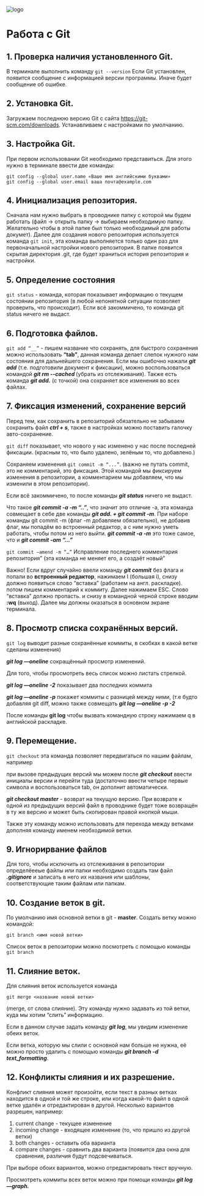 ![logo](Git-Logo-1788C.png)
# Работа с Git

## 1. Проверка наличия установленного Git.
В терминале выполнить команду `git --version` Если Git установлен, появится сообщение с информацией версии программы. Иначе будет сообщение об ошибке.

## 2. Установка Git.
Загружаем последнюю версию Git c сайта https://git-scm.com/downloads.
Устанавливаем с настройками по умолчанию.

## 3. Настройка Git.
При первом использовании Git необходимо представиться. Для этого нужно в терминале ввести две команды:
```
git config --global user.name «Ваше имя английскими буквами»
git config --global user.email ваша почта@example.com
```
## 4. Инициализация репозитория.

Сначала нам нужно выбрать в проводнике папку с которой мы будем работать (файл -> открыть папку -> выбираем необходимую папку. Желательно чтобы в этой папке был только необходимый для работы докумет). Далее для создания нового репозитория используется команда `git init`, эта команда выполняется только один раз для первоначальной настройки нового репозитория. В папке появится скрытая директория .git, где будет храниться история репозитория и настройки.

## 5. Определение состояния

`git status` - команда, которая показывает информацию о текущем состоянии репозитория (в любой непонятной ситуации позволяет проверить, что происходит). Если всё закоммичено, то команда git status ничего не выдаст.

## 6. Подготовка файлов.

`git add “__”` - пишем название что сохранять, для быстрого сохранения можно использовать **“tab”**, данная команда делает слепок нужного нам состояния для дальнейшего сохранения. Если мы ошибочно нажали ***git add*** (т.е. подготовили документ к фиксации), можно воспользоваться командой ***git rm --cached <file>*** (убрать из отслеживания). Также есть команда ***git add.*** (с точкой) она сохраняет все изменения во всех файлах.

## 7. Фиксация изменений, сохранение версий
Перед тем, как сохранить в репозиторий обязательно не забываем сохранить файл ***ctrl + s***, также в настройках можно поставить галочку авто-сохранение.

`git diff` показывает, что нового у нас изменено у нас после последней фиксации. (красным то, что было удалено, зелёным то, что добавлено.)

Сохраняем изменения `git commit -m “...”`. (важно не путать commit, это не комментарий, это фиксация. Этой командой мы фиксируем изменения в репозитории, а комментарием мы добавляем, что мы изменили в этом репозитории).

Если всё закоммичено, то после команды ***git status*** ничего не выдаст. 

Что такое ***git commit -a -m “..”***, что значит это отличие -a, эта команда совмещает в себе две комaнды ***git add. + git commit -m***. При наборе команды git commit -m (флаг -m добавляем обязательно), не добавив флаг, мы попадём во встроенный редактор, а с ним нужно уметь работать, чтобы потом из него выйти. 
***git commit -a -m*** это тоже самое, что и ***git commit -am “…”***

`git commit —amend -m “…”` Исправление последнего комментария репозитория” (эта команда не меняет его, а создаёт новый”

Важно! Если вдруг случайно ввели команду ***git commit*** без флага и попали во **встроенный редактор**, нажимаем I (большая i), снизу должно появиться слово “вставка” (работаем на англ. раскладке). потом пишем комментарий к коммиту. Далее нажимаем ESC. Слово “вставка” должно пропасть. и снизу в командной черной строке вводим **:wq** (выход). Далее мы должны оказаться в основном экране терминала.

## 8. Просмотр списка сохранённых версий.

`git log` выводит разные сохранённые коммиты, в скобках в какой ветке сделаны изменения)

***git log —oneline*** сокращённый просмотр изменений.

Для того, чтобы просмотреть весь список можно листать стрелкой.

***git log —oneline -2*** показывает два последних коммита

***git log —oneline -p*** покажет коммиты с разницей между ними, (т.е будто добавляя git diff, можно также совмещать ***git log —oneline -p -2***

После команды **git log** чтобы вызвать командную строку нажимаем q в английской раскладке.

## 9. Перемещение.

`git checkout` эта команда позволяет передвигаться по нашим файлам, например

при вызове предыдущих версий мы можем после ***git checkout*** ввести инициалы версии и перейти туда (достаточно ввести четыре первые символа и воспользоваться tab, он дополнит автоматически.

***git checkout master*** - возврат на текущую версию. При возврате к одной из предыдущих версий файл в проводнике будет тоже возвращён в ту же версию и может быть скопирован правой кнопкой мыши.

Также эту команду можно использовать для перехода между ветками дополняя команду именем необходимой ветки.

## 9. Игнорирвание файлов
Для того, чтобы исключить из отслеживания в репозитории определёееые файлы или папки необходимо создать там файл ***.gitignore*** и записать в него их названия или шаблоны, соответствующие таким файлам или папкам.

## 10. Создание веток в git.
По умолчанию имя основной ветки в git - **master**. 
Создать ветку можно командой:
```
git branch <имя новой ветки>
```
Список веток в репозитории можно посмотреть с помощью команды `git branch`

## 11. Слияние веток.
Для слияния веток используется команда

```
git merge <название новой ветки>
```
(merge, от слова слияние). Эту команду нужно задавать из той ветки, куда мы хотим “слить” информацию.

Если в данном случае задать команду ***git log***, мы увидим изменение обеих веток.

Если ветка, которую мы слили с основной нам больше не нужна, её можно просто удалить с помощью команды ***git branch -d text_formatting***.

## 12. Конфликты слияния и их разрешение.
Конфликт слияния может произойти, если текст в разных ветках находится в одной и той же строке, или когда какой-то файл в одной ветке удалён и отредактирован в другой. Несколько вариантов разрешен, например:
1. current change - текущее изменение
2. incoming change - входящее изменение (то, что пришло из другой ветки)
3. both changes - оставить оба варианта
4. compare changes - сравнить два варианта (появится два окна для сравнения, различия будут подсвечиваться.
    
При выборе обоих вариантов, можно отредактировать текст вручную.
    
Просмотреть коммиты всех веток можно при помощи команды ***git log —graph.***